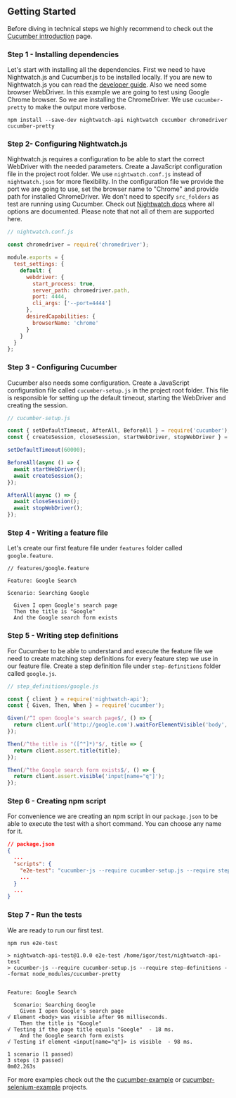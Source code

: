 ## Getting Started

Before diving in technical steps we highly recommend to check out the [Cucumber introduction](https://docs.cucumber.io/guides/overview) page.

### Step 1 - Installing dependencies

Let's start with installing all the dependencies. First we need to have Nightwatch.js and Cucumber.js to be installed locally. If you are new to Nightwatch.js you can read the [developer guide](http://nightwatchjs.org/guide). Also we need some browser WebDriver. In this example we are going to test using Google Chrome browser. So we are installing the ChromeDriver. We use `cucumber-pretty` to make the output more verbose.

```terminal
npm install --save-dev nightwatch-api nightwatch cucumber chromedriver cucumber-pretty
```

### Step 2- Configuring Nightwatch.js

Nightwatch.js requires a configuration to be able to start the correct WebDriver with the needed parameters. Create a JavaScript configuration file in the project root folder. We use `nightwatch.conf.js` instead of `nightwatch.json` for more flexibility. In the configuration file we provide the port we are going to use, set the browser name to "Chrome" and provide path for installed ChromeDriver. We don't need to specify `src_folders` as test are running using Cucumber. Check out [Nightwatch docs](http://nightwatchjs.org/guide#settings-file) where all options are documented. Please note that not all of them are supported here.

```javascript
// nightwatch.conf.js

const chromedriver = require('chromedriver');

module.exports = {
  test_settings: {
    default: {
      webdriver: {
        start_process: true,
        server_path: chromedriver.path,
        port: 4444,
        cli_args: ['--port=4444']
      },
      desiredCapabilities: {
        browserName: 'chrome'
      }
    }
  }
};
```

### Step 3 - Configuring Cucumber

Cucumber also needs some configuration. Create a JavaScript configuration file called `cucumber-setup.js` in the project root folder. This file is responsible for setting up the default timeout, starting the WebDriver and creating the session.

```javascript
// cucumber-setup.js

const { setDefaultTimeout, AfterAll, BeforeAll } = require('cucumber');
const { createSession, closeSession, startWebDriver, stopWebDriver } = require('nightwatch-api');

setDefaultTimeout(60000);

BeforeAll(async () => {
  await startWebDriver();
  await createSession();
});

AfterAll(async () => {
  await closeSession();
  await stopWebDriver();
});
```

### Step 4 - Writing a feature file

Let's create our first feature file under `features` folder called `google.feature`.

```gherkin
// features/google.feature

Feature: Google Search

Scenario: Searching Google

  Given I open Google's search page
  Then the title is "Google"
  And the Google search form exists
```

### Step 5 - Writing step definitions

For Cucumber to be able to understand and execute the feature file we need to create matching step definitions for every feature step we use in our feature file. Create a step definition file under `step-definitions` folder called `google.js`.

```javascript
// step_definitions/google.js

const { client } = require('nightwatch-api');
const { Given, Then, When } = require('cucumber');

Given(/^I open Google's search page$/, () => {
  return client.url('http://google.com').waitForElementVisible('body', 1000);
});

Then(/^the title is "([^"]*)"$/, title => {
  return client.assert.title(title);
});

Then(/^the Google search form exists$/, () => {
  return client.assert.visible('input[name="q"]');
});
```

### Step 6 - Creating npm script

For convenience we are creating an npm script in our `package.json` to be able to execute the test with a short command. You can choose any name for it.

```json
// package.json
{
  ...
  "scripts": {
    "e2e-test": "cucumber-js --require cucumber-setup.js --require step-definitions --format node_modules/cucumber-pretty",
    ...
  }
  ...
}
```

### Step 7 - Run the tests

We are ready to run our first test.

```terminal
npm run e2e-test

> nightwatch-api-test@1.0.0 e2e-test /home/igor/test/nightwatch-api-test
> cucumber-js --require cucumber-setup.js --require step-definitions --format node_modules/cucumber-pretty


Feature: Google Search

  Scenario: Searching Google
    Given I open Google's search page
√ Element <body> was visible after 96 milliseconds.
    Then the title is "Google"
√ Testing if the page title equals "Google"  - 18 ms.
    And the Google search form exists
√ Testing if element <input[name="q"]> is visible  - 98 ms.

1 scenario (1 passed)
3 steps (3 passed)
0m02.263s
```

For more examples check out the the [cucumber-example](https://github.com/mucsi96/nightwatch-api/tree/master/packages/cucumber-example)
or [cucumber-selenium-example](https://github.com/mucsi96/nightwatch-api/tree/master/packages/cucumber-selenium-example) projects.
